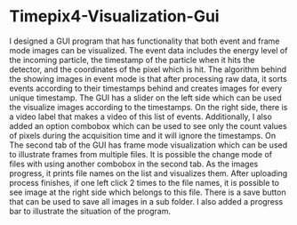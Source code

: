 # Timepix4-Visualization-Gui
I designed a GUI program that has functionality that both event and frame mode images
can be visualized. The event data includes the energy level of the incoming particle, the
timestamp of the particle when it hits the detector, and the coordinates of the pixel
which is hit. The algorithm behind the showing images in event mode is that after
processing raw data, it sorts events according to their timestamps behind and creates
images for every unique timestamp. The GUI has a slider on the left side which can
be used the visualize images according to the timestamps. On the right side, there is
a video label that makes a video of this list of events. Additionally, I
also added an option combobox which can be used to see only the count values of pixels
during the acquisition time and it will ignore the timestamps. On The second tab of the
GUI has frame mode visualization which can be used to illustrate frames from multiple
files. It is possible the change mode of files with using another combobox in the second
tab. As the images progress, it prints file names on the list and visualizes them. After
uploading process finishes, if one left click 2 times to the file names, it is possible to
see image at the right side which belongs to this file. There is a save button that can
be used to save all images in a sub folder. I also added a progress bar to illustrate the
situation of the program.
